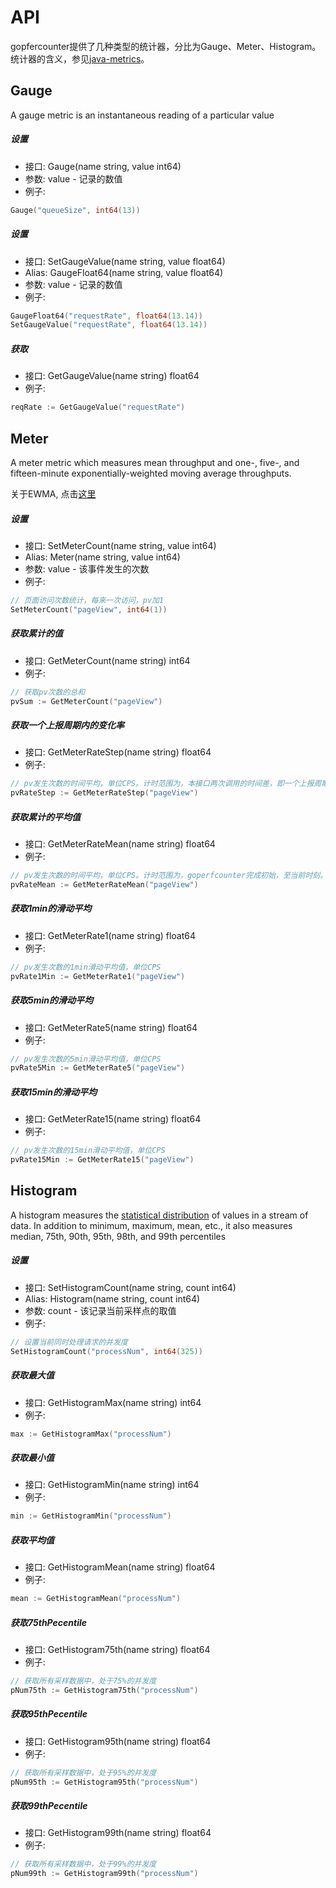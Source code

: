 API
====

gopfercounter提供了几种类型的统计器，分比为Gauge、Meter、Histogram。统计器的含义，参见[java-metrics](http://metrics.dropwizard.io/3.1.0/getting-started/)。


Gauge
----

A gauge metric is an instantaneous reading of a particular value

##### 设置 
+ 接口: Gauge(name string, value int64)
+ 参数: value - 记录的数值
+ 例子:

```go
Gauge("queueSize", int64(13))
```

##### 设置 
+ 接口: SetGaugeValue(name string, value float64)
+ Alias: GaugeFloat64(name string, value float64)
+ 参数: value - 记录的数值
+ 例子:

```go
GaugeFloat64("requestRate", float64(13.14))
SetGaugeValue("requestRate", float64(13.14))
```

##### 获取
+ 接口: GetGaugeValue(name string) float64
+ 例子:

```go
reqRate := GetGaugeValue("requestRate")
```

Meter
----

A meter metric which measures mean throughput and one-, five-, and fifteen-minute exponentially-weighted moving average throughputs.

关于EWMA, 点击[这里](http://en.wikipedia.org/wiki/Moving_average#Exponential_moving_average)

##### 设置 
+ 接口: SetMeterCount(name string, value int64)
+ Alias: Meter(name string, value int64)
+ 参数: value - 该事件发生的次数 	
+ 例子:

```go
// 页面访问次数统计，每来一次访问，pv加1
SetMeterCount("pageView", int64(1))
```

##### 获取累计的值
+ 接口: GetMeterCount(name string) int64
+ 例子:

```go
// 获取pv次数的总和
pvSum := GetMeterCount("pageView")
```

##### 获取一个上报周期内的变化率
+ 接口: GetMeterRateStep(name string) float64
+ 例子:

```go
// pv发生次数的时间平均，单位CPS。计时范围为，本接口两次调用的时间差，即一个上报周期。
pvRateStep := GetMeterRateStep("pageView")
```

##### 获取累计的平均值
+ 接口: GetMeterRateMean(name string) float64
+ 例子:

```go
// pv发生次数的时间平均，单位CPS。计时范围为，goperfcounter完成初始，至当前时刻。
pvRateMean := GetMeterRateMean("pageView")
```

##### 获取1min的滑动平均
+ 接口: GetMeterRate1(name string) float64
+ 例子:

```go
// pv发生次数的1min滑动平均值，单位CPS
pvRate1Min := GetMeterRate1("pageView")
```

##### 获取5min的滑动平均
+ 接口: GetMeterRate5(name string) float64
+ 例子:

```go
// pv发生次数的5min滑动平均值，单位CPS
pvRate5Min := GetMeterRate5("pageView")
```

##### 获取15min的滑动平均
+ 接口: GetMeterRate15(name string) float64
+ 例子:

```go
// pv发生次数的15min滑动平均值，单位CPS
pvRate15Min := GetMeterRate15("pageView")
```

Histogram
----

A histogram measures the [statistical distribution](http://www.johndcook.com/standard_deviation.html) of values in a stream of data. In addition to minimum, maximum, mean, etc., it also measures median, 75th, 90th, 95th, 98th, and 99th percentiles

##### 设置 
+ 接口: SetHistogramCount(name string, count int64)
+ Alias: Histogram(name string, count int64)
+ 参数: count - 该记录当前采样点的取值
+ 例子:

```go
// 设置当前同时处理请求的并发度
SetHistogramCount("processNum", int64(325))
```

##### 获取最大值
+ 接口: GetHistogramMax(name string) int64
+ 例子:

```go
max := GetHistogramMax("processNum")
```

##### 获取最小值
+ 接口: GetHistogramMin(name string) int64
+ 例子:

```go
min := GetHistogramMin("processNum")
```

##### 获取平均值
+ 接口: GetHistogramMean(name string) float64
+ 例子:

```go
mean := GetHistogramMean("processNum")
```

##### 获取75thPecentile
+ 接口: GetHistogram75th(name string) float64
+ 例子:

```go
// 获取所有采样数据中，处于75%的并发度
pNum75th := GetHistogram75th("processNum")
```

##### 获取95thPecentile
+ 接口: GetHistogram95th(name string) float64
+ 例子:

```go
// 获取所有采样数据中，处于95%的并发度
pNum95th := GetHistogram95th("processNum")
```

##### 获取99thPecentile
+ 接口: GetHistogram99th(name string) float64
+ 例子:

```go
// 获取所有采样数据中，处于99%的并发度
pNum99th := GetHistogram99th("processNum")
```

